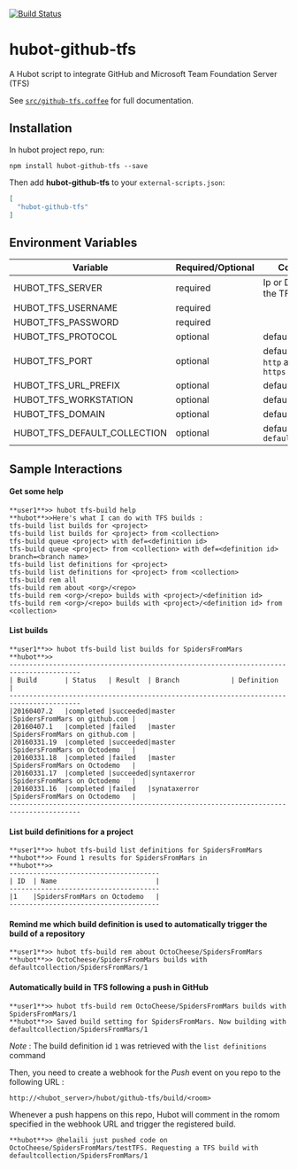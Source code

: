 [![Build Status](https://travis-ci.org/helaili/hubot-github-tfs.svg?branch=master)](https://travis-ci.org/helaili/hubot-github-tfs)

# hubot-github-tfs

A Hubot script to integrate GitHub and Microsoft Team Foundation Server (TFS)

See [`src/github-tfs.coffee`](src/github-tfs.coffee) for full documentation.

## Installation

In hubot project repo, run:

`npm install hubot-github-tfs --save`

Then add **hubot-github-tfs** to your `external-scripts.json`:

```json
[
  "hubot-github-tfs"
]
```

## Environment Variables

| Variable | Required/Optional | Comments |
|----------|---------|----------|
| HUBOT_TFS_SERVER|required|Ip or DNS name of the TFS server|
|HUBOT_TFS_USERNAME|required||
|HUBOT_TFS_PASSWORD|required||
|HUBOT_TFS_PROTOCOL|optional|default to `https`|
|HUBOT_TFS_PORT|optional|default to `80` for `http` and `443` for `https`|
|HUBOT_TFS_URL_PREFIX|optional|default to `/`|
|HUBOT_TFS_WORKSTATION|optional|default to `hubot`|
|HUBOT_TFS_DOMAIN|optional|default to blank|
|HUBOT_TFS_DEFAULT_COLLECTION|optional|default to `defaultcollection`|

## Sample Interactions


#### Get some help

```
**user1**>> hubot tfs-build help
**hubot**>>Here's what I can do with TFS builds :
tfs-build list builds for <project>
tfs-build list builds for <project> from <collection>
tfs-build queue <project> with def=<definition id>
tfs-build queue <project> from <collection> with def=<definition id> branch=<branch name>
tfs-build list definitions for <project>
tfs-build list definitions for <project> from <collection>
tfs-build rem all
tfs-build rem about <org>/<repo>
tfs-build rem <org>/<repo> builds with <project>/<definition id>
tfs-build rem <org>/<repo> builds with <project>/<definition id> from <collection>
```

#### List builds
```
**user1**>> hubot tfs-build list builds for SpidersFromMars
**hubot**>>
----------------------------------------------------------------------------------------
| Build       | Status   | Result  | Branch             | Definition                   |
----------------------------------------------------------------------------------------
|20160407.2   |completed |succeeded|master              |SpidersFromMars on github.com |
|20160407.1   |completed |failed   |master              |SpidersFromMars on github.com |
|20160331.19  |completed |succeeded|master              |SpidersFromMars on Octodemo   |
|20160331.18  |completed |failed   |master              |SpidersFromMars on Octodemo   |
|20160331.17  |completed |succeeded|syntaxerror         |SpidersFromMars on Octodemo   |
|20160331.16  |completed |failed   |synataxerror        |SpidersFromMars on Octodemo   |
----------------------------------------------------------------------------------------

```

#### List build definitions for a project 
```
**user1**>> hubot tfs-build list definitions for SpidersFromMars
**hubot**>> Found 1 results for SpidersFromMars in
**hubot**>> 
--------------------------------------
| ID  | Name                         |
--------------------------------------
|1    |SpidersFromMars on Octodemo   |
--------------------------------------
```

#### Remind me which build definition is used to automatically trigger the build of a repository
```
**user1**>> hubot tfs-build rem about OctoCheese/SpidersFromMars
**hubot**>> OctoCheese/SpidersFromMars builds with defaultcollection/SpidersFromMars/1
```

#### Automatically build in TFS following a push in GitHub 
```
**user1**>> hubot tfs-build rem OctoCheese/SpidersFromMars builds with SpidersFromMars/1
**hubot**>> Saved build setting for SpidersFromMars. Now building with defaultcollection/SpidersFromMars/1
```
*Note* : The build definition id ```1``` was retrieved with the ```list definitions``` command

Then, you need to create a webhook for the *Push* event on you repo to the following URL : 
```
http://<hubot_server>/hubot/github-tfs/build/<room>
```

Whenever a push happens on this repo, Hubot will comment in the romom specified in the webhook URL and trigger the registered build. 

```
**hubot**>> @helaili just pushed code on OctoCheese/SpidersFromMars/testTFS. Requesting a TFS build with defaultcollection/SpidersFromMars/1
```

